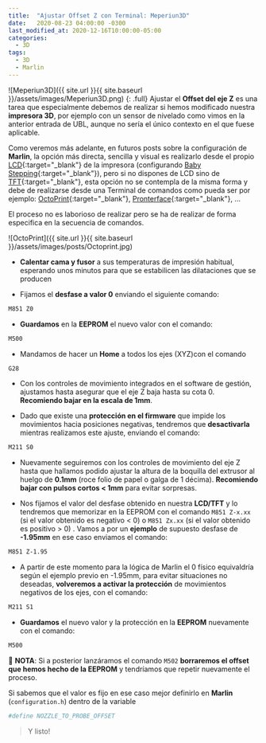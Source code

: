 ```yaml
---
title:  "Ajustar Offset Z con Terminal: Meperiun3D"
date:   2020-08-23 04:00:00 -0300
last_modified_at: 2020-12-16T10:00:00-05:00
categories:
  - 3D
tags:
  - 3D
  - Marlin
---
```


![Meperiun3D]({{ site.url }}{{ site.baseurl }}/assets/images/Meperiun3D.png)
{: .full}
Ajustar el **Offset del eje Z** es una tarea que especialmente debemos de realizar si hemos modificado nuestra **impresora 3D**, por ejemplo con un sensor de nivelado como vimos en la anterior entrada de UBL, aunque no sería el único contexto en el que fuese aplicable.

Como veremos más adelante, en futuros posts sobre la configuración de **Marlin**, la opción más directa, sencilla y visual es realizarlo desde el propio [LCD](https://reprap.org/wiki/RepRapDiscount_Full_Graphic_Smart_Controller){:target="_blank"} de la impresora (configurando [Baby Stepping](https://marlinfw.org/docs/gcode/M290.html){:target="_blank"}), pero si no dispones de LCD sino de [TFT](https://reprap.org/wiki/Mks_tft){:target="_blank"}, esta opción no se contempla de la misma forma y debe de realizarse desde una Terminal de comandos como pueda ser por ejemplo: [OctoPrint](https://lordpedal.github.io/docker/3d/octoprint-docker/){:target="_blank"}, [Pronterface](https://www.pronterface.com/){:target="_blank"}, …

El proceso no es laborioso de realizar pero se ha de realizar de forma especifica en la secuencia de comandos.

![OctoPrint]({{ site.url }}{{ site.baseurl }}/assets/images/posts/Octoprint.jpg)

- **Calentar cama y fusor** a sus temperaturas de impresión habitual, esperando unos minutos para que se estabilicen las dilataciones que se producen

- Fijamos el **desfase a valor 0** enviando el siguiente comando:

```bash
M851 Z0
```

- **Guardamos** en la **EEPROM** el nuevo valor con el comando:

```bash
M500
```

- Mandamos de hacer un **Home** a todos los ejes (XYZ)con el comando

```bash
G28
```

- Con los controles de movimiento integrados en el software de gestión, ajustamos hasta asegurar que el eje Z baja hasta su cota 0. **Recomiendo bajar en la escala de 1mm**.

- Dado que existe una **protección en el firmware** que impide los movimientos hacia posiciones negativas, tendremos que **desactivarla** mientras realizamos este ajuste, enviando el comando:

```bash
M211 S0
```

- Nuevamente seguiremos con los controles de movimiento del eje Z hasta que hallamos podido ajustar la altura de la boquilla del extrusor al huelgo de **0.1mm** (roce folio de papel o galga de 1 décima). **Recomiendo bajar con pulsos cortos < 1mm** para evitar sorpresas.

- Nos fijamos el valor del desfase obtenido en nuestra **LCD/TFT** y lo tendremos que memorizar en la EEPROM con el comando `M851 Z-x.xx` (si el valor obtenido es negativo < 0) o `M851 Zx.xx` (si el valor obtenido es positivo > 0) .  Vamos a por un **ejemplo** de supuesto desfase de **-1.95mm** en ese caso enviamos el comando:

```bash
M851 Z-1.95
```

- A partir de este momento para la lógica de Marlin el 0 físico equivaldría según el ejemplo previo en -1.95mm, para evitar situaciones no deseadas, **volveremos a activar la protección** de movimientos negativos de los ejes, con el comando:

```bash
M211 S1
```

- **Guardamos** el  nuevo valor y la protección en la **EEPROM** nuevamente con el comando:

```bash
M500
```

📝 **NOTA**: Si a posterior lanzáramos el comando `M502` **borraremos el offset que hemos hecho de la EEPROM** y tendríamos que repetir nuevamente el proceso.

Si sabemos que el valor es fijo en ese caso mejor definirlo en **Marlin** (`configuration.h`) dentro de la variable

```bash
#define NOZZLE_TO_PROBE_OFFSET
```

> Y listo!
